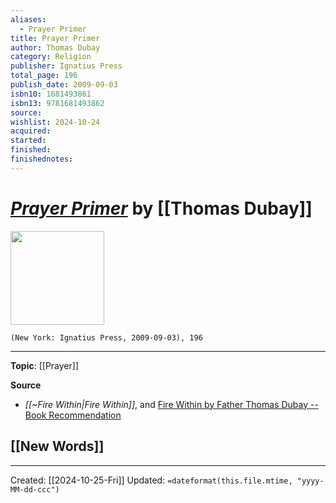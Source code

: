 ```yaml
---
aliases:
  - Prayer Primer
title: Prayer Primer
author: Thomas Dubay
category: Religion
publisher: Ignatius Press
total_page: 196
publish_date: 2009-09-03
isbn10: 1681493861
isbn13: 9781681493862
source: 
wishlist: 2024-10-24
acquired: 
started: 
finished: 
finishednotes:
---
```

# *[Prayer Primer]()* by [[Thomas Dubay]]

<img src="http://books.google.com/books/content?id=94tHDwAAQBAJ&printsec=frontcover&img=1&zoom=1&edge=curl&source=gbs_api" width=150>

`(New York: Ignatius Press, 2009-09-03), 196`



--- 
**Topic**: [[Prayer]]

**Source**
- *[[~Fire Within|Fire Within]]*, and [Fire Within by Father Thomas Dubay -- Book Recommendation](https://spiritualdirection.com/2009/05/12/the-fire-within-book-recommendation)
 
**[[New Words]]**
- 

---
Created: [[2024-10-25-Fri]]
Updated: `=dateformat(this.file.mtime, "yyyy-MM-dd-ccc")`